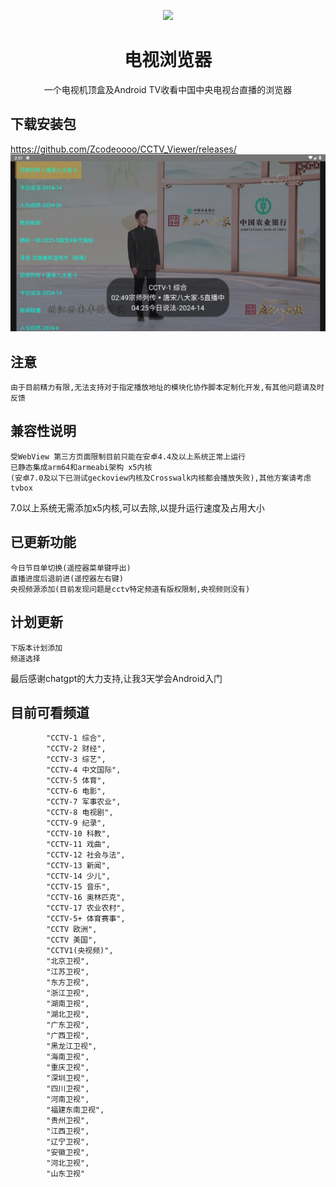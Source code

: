 <p align="center"> <img src="https://github.com/Eanya-Tonic/CCTV_Viewer/blob/master/app/src/main/res/drawable/logo.png" style="width:200px;" /> </p>  <h1 align="center">电视浏览器</h1>  <p align="center">一个电视机顶盒及Android TV收看中国中央电视台直播的浏览器 </p>


## 下载安装包
https://github.com/Zcodeoooo/CCTV_Viewer/releases/
![img.png](img.png)

## 注意
    由于目前精力有限,无法支持对于指定播放地址的模块化协作脚本定制化开发,有其他问题请及时反馈

##  兼容性说明    
    受WebView 第三方页面限制目前只能在安卓4.4及以上系统正常上运行
    已静态集成arm64和armeabi架构 x5内核 
    (安卓7.0及以下已测试geckoview内核及Crosswalk内核都会播放失败),其他方案请考虑tvbox
7.0以上系统无需添加x5内核,可以去除,以提升运行速度及占用大小
## 已更新功能
    今日节目单切换(遥控器菜单键呼出)
    直播进度后退前进(遥控器左右键)
    央视频源添加(目前发现问题是cctv特定频道有版权限制,央视频则没有)
    


## 计划更新
    下版本计划添加
    频道选择

最后感谢chatgpt的大力支持,让我3天学会Android入门

## 目前可看频道 
            "CCTV-1 综合",
            "CCTV-2 财经",
            "CCTV-3 综艺",
            "CCTV-4 中文国际",
            "CCTV-5 体育",
            "CCTV-6 电影",
            "CCTV-7 军事农业",
            "CCTV-8 电视剧",
            "CCTV-9 纪录",
            "CCTV-10 科教",
            "CCTV-11 戏曲",
            "CCTV-12 社会与法",
            "CCTV-13 新闻",
            "CCTV-14 少儿",
            "CCTV-15 音乐",
            "CCTV-16 奥林匹克",
            "CCTV-17 农业农村",
            "CCTV-5+ 体育赛事",
            "CCTV 欧洲",
            "CCTV 美国",
            "CCTV1(央视频)",
            "北京卫视",
            "江苏卫视",
            "东方卫视",
            "浙江卫视",
            "湖南卫视",
            "湖北卫视",
            "广东卫视",
            "广西卫视",
            "黑龙江卫视",
            "海南卫视",
            "重庆卫视",
            "深圳卫视",
            "四川卫视",
            "河南卫视",
            "福建东南卫视",
            "贵州卫视",
            "江西卫视",
            "辽宁卫视",
            "安徽卫视",
            "河北卫视",
            "山东卫视"
